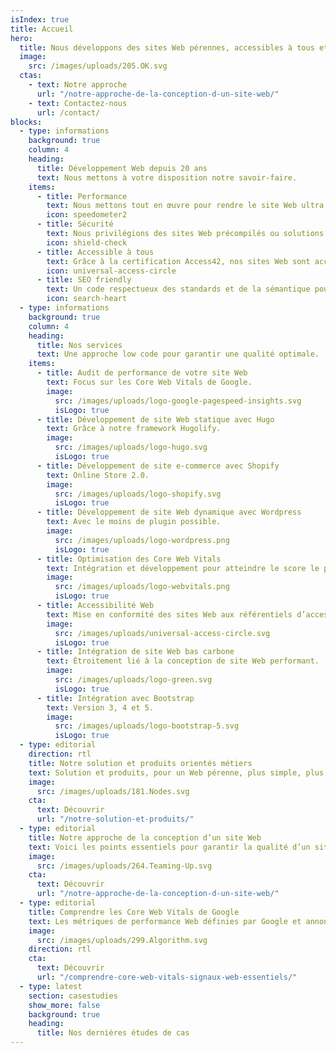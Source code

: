 ```yaml
---
isIndex: true
title: Accueil
hero:
  title: Nous développons des sites Web pérennes, accessibles à tous et à faible émission de carbone.
  image:
    src: /images/uploads/205.OK.svg
  ctas:
    - text: Notre approche
      url: "/notre-approche-de-la-conception-d-un-site-web/"
    - text: Contactez-nous
      url: /contact/
blocks:
  - type: informations
    background: true
    column: 4
    heading:
      title: Développement Web depuis 20 ans
      text: Nous mettons à votre disposition notre savoir-faire.
    items:
      - title: Performance
        text: Nous mettons tout en œuvre pour rendre le site Web ultra rapide et bas carbone grâce à de nombreux critères de tests.
        icon: speedometer2
      - title: Sécurité
        text: Nous privilégions des sites Web précompilés ou solutions SaaS.
        icon: shield-check
      - title: Accessible à tous
        text: Grâce à la certification Access42, nos sites Web sont accessibles à tous.
        icon: universal-access-circle
      - title: SEO friendly
        text: Un code respectueux des standards et de la sémantique pour un réferencement naturel optimisé.
        icon: search-heart
  - type: informations
    background: true
    column: 4
    heading:
      title: Nos services
      text: Une approche low code pour garantir une qualité optimale.
    items:
      - title: Audit de performance de votre site Web
        text: Focus sur les Core Web Vitals de Google.
        image:
          src: /images/uploads/logo-google-pagespeed-insights.svg
          isLogo: true
      - title: Développement de site Web statique avec Hugo
        text: Grâce à notre framework Hugolify.
        image:
          src: /images/uploads/logo-hugo.svg
          isLogo: true
      - title: Développement de site e-commerce avec Shopify
        text: Online Store 2.0.
        image:
          src: /images/uploads/logo-shopify.svg
          isLogo: true
      - title: Développement de site Web dynamique avec Wordpress
        text: Avec le moins de plugin possible.
        image:
          src: /images/uploads/logo-wordpress.png
          isLogo: true
      - title: Optimisation des Core Web Vitals
        text: Intégration et développement pour atteindre le score le plus élevé.
        image:
          src: /images/uploads/logo-webvitals.png
          isLogo: true
      - title: Accessibilité Web
        text: Mise en conformité des sites Web aux référentiels d’accessibilité RGAA / WCAG.
        image:
          src: /images/uploads/universal-access-circle.svg
          isLogo: true
      - title: Intégration de site Web bas carbone
        text: Étroitement lié à la conception de site Web performant.
        image:
          src: /images/uploads/logo-green.svg
          isLogo: true
      - title: Intégration avec Bootstrap
        text: Version 3, 4 et 5.
        image:
          src: /images/uploads/logo-bootstrap-5.svg
          isLogo: true
  - type: editorial
    direction: rtl
    title: Notre solution et produits orientés métiers
    text: Solution et produits, pour un Web pérenne, plus simple, plus accessible et à faible émission de carbone.
    image:
      src: /images/uploads/181.Nodes.svg
    cta:
      text: Découvrir
      url: "/notre-solution-et-produits/"
  - type: editorial
    title: Notre approche de la conception d’un site Web
    text: Voici les points essentiels pour garantir la qualité d’un site Web dans le temps et son utilisation par les internautes.
    image:
      src: /images/uploads/264.Teaming-Up.svg
    cta:
      text: Découvrir
      url: "/notre-approche-de-la-conception-d-un-site-web/"
  - type: editorial
    title: Comprendre les Core Web Vitals de Google
    text: Les métriques de performance Web définies par Google et annoncées pour la première fois en mai 2020.
    image:
      src: /images/uploads/299.Algorithm.svg
    direction: rtl
    cta:
      text: Découvrir
      url: "/comprendre-core-web-vitals-signaux-web-essentiels/"
  - type: latest
    section: casestudies
    show_more: false
    background: true
    heading:
      title: Nos dernières études de cas
---
```

